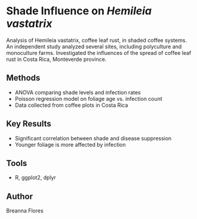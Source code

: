 # Shade Influence on *Hemileia vastatrix*
Analysis of Hemileia vastatrix, coffee leaf rust, in shaded coffee systems. An independent study analyzed several sites, including polyculture and monoculture farms. Investigated the influences of the spread of coffee leaf rust in Costa Rica, Monteverde province.
## Methods
- ANOVA comparing shade levels and infection rates
- Poisson regression model on foliage age vs. infection count
- Data collected from coffee plots in Costa Rica

## Key Results
- Significant correlation between shade and disease suppression
- Younger foliage is more affected by infection

## Tools
- R, ggplot2, dplyr

## Author
Breanna Flores  
